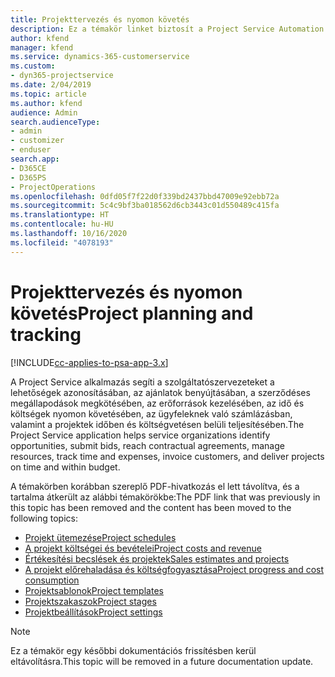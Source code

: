 ```yaml
---
title: Projekttervezés és nyomon követés
description: Ez a témakör linket biztosít a Project Service Automation tervezéssel és nyomon követéssel kapcsolatos információihoz.
author: kfend
manager: kfend
ms.service: dynamics-365-customerservice
ms.custom:
- dyn365-projectservice
ms.date: 2/04/2019
ms.topic: article
ms.author: kfend
audience: Admin
search.audienceType:
- admin
- customizer
- enduser
search.app:
- D365CE
- D365PS
- ProjectOperations
ms.openlocfilehash: 0dfd05f7f22d0f339bd2437bbd47009e92ebb72a
ms.sourcegitcommit: 5c4c9bf3ba018562d6cb3443c01d550489c415fa
ms.translationtype: HT
ms.contentlocale: hu-HU
ms.lasthandoff: 10/16/2020
ms.locfileid: "4078193"
---
```

# <a name="project-planning-and-tracking"></a><span data-ttu-id="e52ce-103">Projekttervezés és nyomon követés</span><span class="sxs-lookup"><span data-stu-id="e52ce-103">Project planning and tracking</span></span>

[!INCLUDE[cc-applies-to-psa-app-3.x](../../includes/cc-applies-to-psa-app-3x.md)]

<span data-ttu-id="e52ce-104">A Project Service alkalmazás segíti a szolgáltatószervezeteket a lehetőségek azonosításában, az ajánlatok benyújtásában, a szerződéses megállapodások megkötésében, az erőforrások kezelésében, az idő és költségek nyomon követésében, az ügyfeleknek való számlázásban, valamint a projektek időben és költségvetésen belüli teljesítésében.</span><span class="sxs-lookup"><span data-stu-id="e52ce-104">The Project Service application helps service organizations identify opportunities, submit bids, reach contractual agreements, manage resources, track time and expenses, invoice customers, and deliver projects on time and within budget.</span></span> 

<span data-ttu-id="e52ce-105">A témakörben korábban szereplő PDF-hivatkozás el lett távolítva, és a tartalma átkerült az alábbi témakörökbe:</span><span class="sxs-lookup"><span data-stu-id="e52ce-105">The PDF link that was previously in this topic has been removed and the content has been moved to the following topics:</span></span>

- [<span data-ttu-id="e52ce-106">Projekt ütemezése</span><span class="sxs-lookup"><span data-stu-id="e52ce-106">Project schedules</span></span>](../project-creating.md)
- [<span data-ttu-id="e52ce-107">A projekt költségei és bevételei</span><span class="sxs-lookup"><span data-stu-id="e52ce-107">Project costs and revenue</span></span>](../project-estimating.md)
- [<span data-ttu-id="e52ce-108">Értékesítési becslések és projektek</span><span class="sxs-lookup"><span data-stu-id="e52ce-108">Sales estimates and projects</span></span>](../project-leveraging.md)
- [<span data-ttu-id="e52ce-109">A projekt előrehaladása és költségfogyasztása</span><span class="sxs-lookup"><span data-stu-id="e52ce-109">Project progress and cost consumption</span></span>](../project-tracking.md)
- [<span data-ttu-id="e52ce-110">Projektsablonok</span><span class="sxs-lookup"><span data-stu-id="e52ce-110">Project templates</span></span>](../project-templates.md)
- [<span data-ttu-id="e52ce-111">Projektszakaszok</span><span class="sxs-lookup"><span data-stu-id="e52ce-111">Project stages</span></span>](../project-stages.md)
- [<span data-ttu-id="e52ce-112">Projektbeállítások</span><span class="sxs-lookup"><span data-stu-id="e52ce-112">Project settings</span></span>](../project-settings.md)

> [!NOTE]
> <span data-ttu-id="e52ce-113">Ez a témakör egy későbbi dokumentációs frissítésben kerül eltávolításra.</span><span class="sxs-lookup"><span data-stu-id="e52ce-113">This topic will be removed in a future documentation update.</span></span> 
